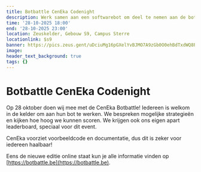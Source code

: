 ```yaml
---
title: Botbattle CenEka Codenight
description: Werk samen aan een softwarebot om deel te nemen aan de botbattle van CenEka
time: '28-10-2025 18:00'
end: '28-10-2025 23:00'
location: Zeuskelder, Gebouw S9, Campus Sterre
locationlink: $s9
banner: https://pics.zeus.gent/uDciuMg16pGXelYvBJMO7A9zGb0O0ehBdTxdWQ8P.png
image:
header_text_background: true
tags: {}
---
```


# Botbattle CenEka Codenight

Op 28 oktober doen wij mee met de CenEka Botbattle! Iedereen is welkom in de kelder om aan hun bot te werken. We bespreken mogelijke strategieën en kijken hoe hoog we kunnen scoren.
We krijgen ook ons eigen apart leaderboard, speciaal voor dit event.

CenEka voorziet voorbeeldcode en documentatie, dus dit is zeker voor iedereen haalbaar!

Eens de nieuwe editie online staat kun je alle informatie vinden op [https://botbattle.be](https://botbattle.be).


